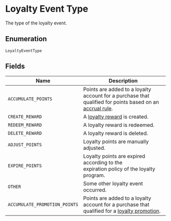<!-- Optimized: 2025-10-06 -->
<!-- RPM: 1.6.2.1.1.6.2.1_loyalty-event-type_20251006 -->
<!-- Session: E2E RPM DNA Application -->
<!-- AOM: RND (Reggie & Dro) -->
<!-- COI: TECHNOLOGY -->
<!-- RPM: HIGH -->
<!-- ACTION: BUILD -->


# Loyalty Event Type

The type of the loyalty event.

## Enumeration

`LoyaltyEventType`

## Fields

| Name | Description |
|  --- | --- |
| `ACCUMULATE_POINTS` | Points are added to a loyalty account for a purchase that<br>qualified for points based on an [accrual rule](../../doc/models/loyalty-program-accrual-rule.md). |
| `CREATE_REWARD` | A [loyalty reward](../../doc/models/loyalty-reward.md) is created. |
| `REDEEM_REWARD` | A loyalty reward is redeemed. |
| `DELETE_REWARD` | A loyalty reward is deleted. |
| `ADJUST_POINTS` | Loyalty points are manually adjusted. |
| `EXPIRE_POINTS` | Loyalty points are expired according to the<br>expiration policy of the loyalty program. |
| `OTHER` | Some other loyalty event occurred. |
| `ACCUMULATE_PROMOTION_POINTS` | Points are added to a loyalty account for a purchase that<br>qualified for a [loyalty promotion](../../doc/models/loyalty-promotion.md). |
